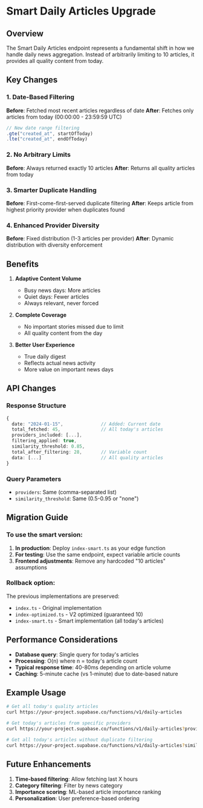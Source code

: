 # Smart Daily Articles Upgrade

## Overview

The Smart Daily Articles endpoint represents a fundamental shift in how we handle daily news aggregation. Instead of arbitrarily limiting to 10 articles, it provides all quality content from today.

## Key Changes

### 1. **Date-Based Filtering**

**Before**: Fetched most recent articles regardless of date
**After**: Fetches only articles from today (00:00:00 - 23:59:59 UTC)

```typescript
// New date range filtering
.gte("created_at", startOfToday)
.lte("created_at", endOfToday)
```

### 2. **No Arbitrary Limits**

**Before**: Always returned exactly 10 articles
**After**: Returns all quality articles from today

### 3. **Smarter Duplicate Handling**

**Before**: First-come-first-served duplicate filtering
**After**: Keeps article from highest priority provider when duplicates found

### 4. **Enhanced Provider Diversity**

**Before**: Fixed distribution (1-3 articles per provider)
**After**: Dynamic distribution with diversity enforcement

## Benefits

1. **Adaptive Content Volume**

   - Busy news days: More articles
   - Quiet days: Fewer articles
   - Always relevant, never forced

2. **Complete Coverage**

   - No important stories missed due to limit
   - All quality content from the day

3. **Better User Experience**
   - True daily digest
   - Reflects actual news activity
   - More value on important news days

## API Changes

### Response Structure

```typescript
{
  date: "2024-01-15",              // Added: Current date
  total_fetched: 45,               // All today's articles
  providers_included: [...],
  filtering_applied: true,
  similarity_threshold: 0.85,
  total_after_filtering: 28,       // Variable count
  data: [...]                      // All quality articles
}
```

### Query Parameters

- `providers`: Same (comma-separated list)
- `similarity_threshold`: Same (0.5-0.95 or "none")

## Migration Guide

### To use the smart version:

1. **In production**: Deploy `index-smart.ts` as your edge function
2. **For testing**: Use the same endpoint, expect variable article counts
3. **Frontend adjustments**: Remove any hardcoded "10 articles" assumptions

### Rollback option:

The previous implementations are preserved:

- `index.ts` - Original implementation
- `index-optimized.ts` - V2 optimized (guaranteed 10)
- `index-smart.ts` - Smart implementation (all today's articles)

## Performance Considerations

- **Database query**: Single query for today's articles
- **Processing**: O(n) where n = today's article count
- **Typical response time**: 40-80ms depending on article volume
- **Caching**: 5-minute cache (vs 1-minute) due to date-based nature

## Example Usage

```bash
# Get all today's quality articles
curl https://your-project.supabase.co/functions/v1/daily-articles

# Get today's articles from specific providers
curl https://your-project.supabase.co/functions/v1/daily-articles?providers=Telegrafi,Insajderi

# Get all today's articles without duplicate filtering
curl https://your-project.supabase.co/functions/v1/daily-articles?similarity_threshold=none
```

## Future Enhancements

1. **Time-based filtering**: Allow fetching last X hours
2. **Category filtering**: Filter by news category
3. **Importance scoring**: ML-based article importance ranking
4. **Personalization**: User preference-based ordering
